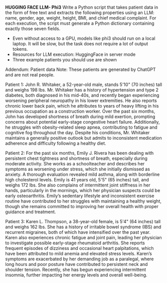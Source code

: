 
**HUGGING FACE LLM- Phi3**
Write a Python script that takes patient data in the form of free text and extracts the following
properties using an LLM: name, gender, age, weight, height, BMI, and chief medical
complaint. For each execution, the script must generate a Python dictionary containing
exactly those seven fields.
- Even without access to a GPU, models like phi3 should run on a local laptop. It will be
slow, but the task does not require a lot of output tokens.
- Resources for LLM execution: HuggingFace in server mode
- Three example patients you should use are shown

Addendum: Patient data
Note: These patients are generated by ChatGPT and are not real people.

Patient 1: John R. Whitaker, a 52-year-old male, stands 5'10" (70 inches) tall and weighs 198
lbs. Mr. Whitaker has a history of hypertension and type 2 diabetes, both diagnosed in his
mid-40s, and recently began experiencing worsening peripheral neuropathy in his lower
extremities. He also reports chronic lower back pain, which he attributes to years of heavy
lifting in his previous occupation as a construction worker. Over the past six months, John
has developed shortness of breath during mild exertion, prompting concerns about potential
early-stage congestive heart failure. Additionally, he struggles with obesity-related sleep
apnea, contributing to fatigue and cognitive fog throughout the day. Despite his conditions,
Mr. Whitaker maintains a generally positive outlook but admits to inconsistent medication
adherence and difficulty following a healthy diet.

Patient 2: For the past six months, Emily J. Rivera has been dealing with persistent chest
tightness and shortness of breath, especially during moderate activity. She works as a
schoolteacher and describes her symptoms as worsening under stress, which she initially
dismissed as anxiety. A thorough evaluation revealed mild asthma, along with borderline high
cholesterol levels. Emily is 41 years old, 5'5" (65 inches) tall, and weighs 172 lbs. She also
complains of intermittent joint stiffness in her hands, particularly in the mornings, which her
physician suspects could be early osteoarthritis. Emily’s sedentary lifestyle and inconsistent
exercise routine have contributed to her struggles with maintaining a healthy weight, though
she remains committed to improving her overall health with proper guidance and treatment.

Patient 3: Karen L. Thompson, a 38-year-old female, is 5'4" (64 inches) tall and weighs 162
lbs. She has a history of irritable bowel syndrome (IBS) and recurrent migraines, both of
which have intensified over the past year. Karen also experiences chronic fatigue and joint
pain, leading her physician to investigate possible early-stage rheumatoid arthritis. She
reports frequent episodes of dizziness and occasional heart palpitations, which have been
attributed to mild anemia and elevated stress levels. Karen’s symptoms are exacerbated by
her demanding job as a paralegal, where long hours and poor posture have contributed to
persistent neck and shoulder tension. Recently, she has begun experiencing intermittent
insomnia, further impacting her energy levels and overall well-being.

